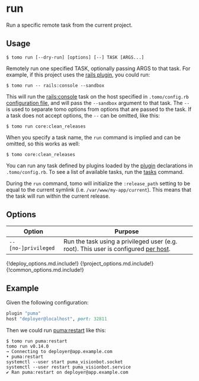 # run

Run a specific remote task from the current project.

## Usage

```plain
$ tomo run [--dry-run] [options] [--] TASK [ARGS...]
```

Remotely run one specified TASK, optionally passing ARGS to that task. For example, if this project uses the [rails plugin](../plugins/rails.md), you could run:

```plain
$ tomo run -- rails:console --sandbox
```

This will run the [rails:console](../plugins/rails.md#railsconsole) task on the host specified in `.tomo/config.rb` [configuration file](../configuration.md), and will pass the `--sandbox` argument to that task. The `--` is used to separate tomo options from options that are passed to the task. If a task does not accept options, the `--` can be omitted, like this:

```plain
$ tomo run core:clean_releases
```

When you specify a task name, the `run` command is implied and can be omitted, so this works as well:

```plain
$ tomo core:clean_releases
```

You can run any task defined by plugins loaded by the [plugin](../configuration.md#pluginname_or_relative_path) declarations in `.tomo/config.rb`. To see a list of available tasks, run the [tasks](tasks.md) command.

During the `run` command, tomo will initialize the `:release_path` setting to be equal to the current symlink (i.e. `/var/www/my-app/current`). This means that the task will run within the current release.

## Options

| Option | Purpose |
| ------ | ------- |
| `--[no-]privileged` | Run the task using a privileged user (e.g. root). This user is configured [per host](../configuration.md#hostaddress-4242options).|
{!deploy_options.md.include!}
{!project_options.md.include!}
{!common_options.md.include!}

## Example

Given the following configuration:

```ruby
plugin "puma"
host "deployer@localhost", port: 32811
```

Then we could run [puma:restart](../plugins/puma.md#pumarestart) like this:

```plain
$ tomo run puma:restart
tomo run v0.14.0
→ Connecting to deployer@app.example.com
• puma:restart
systemctl --user start puma_visionbot.socket
systemctl --user restart puma_visionbot.service
✔ Ran puma:restart on deployer@app.example.com
```
